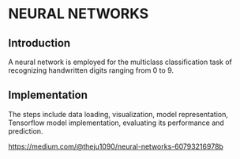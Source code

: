 # NEURAL NETWORKS

## Introduction

A neural network is employed for the multiclass classification task of recognizing handwritten digits ranging from 0 to 9.

## Implementation

The steps include data loading, visualization, model representation, Tensorflow model implementation, evaluating its performance and prediction.

https://medium.com/@theju1090/neural-networks-60793216978b
